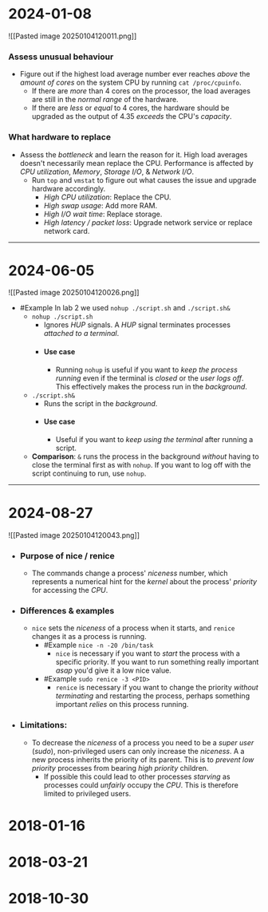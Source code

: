 # 2024-01-08
![[Pasted image 20250104120011.png]]
### Assess unusual behaviour
* Figure out if the highest load average number ever reaches *above* the *amount of cores* on the system CPU by running ``cat /proc/cpuinfo``. 
	* If there are *more* than 4 cores on the processor, the load averages are still in the *normal range* of the hardware.
	* If there are *less* or *equal* to 4 cores, the hardware should be upgraded as the output of 4.35 *exceeds* the CPU's *capacity*.
### What hardware to replace
* Assess the *bottleneck* and learn the reason for it. High load averages doesn't necessarily mean replace the CPU. Performance is affected by *CPU utilization*, *Memory*, *Storage I/O*, & *Network I/O*.
	* Run ``top`` and ``vmstat`` to figure out what causes the issue and upgrade hardware accordingly.
		* *High CPU utilization*: Replace the CPU.
		* *High swap usage*: Add more RAM. 
		* *High I/O wait time*: Replace storage.
		* *High latency / packet loss*: Upgrade network service or replace network card.

---
# 2024-06-05
![[Pasted image 20250104120026.png]]

* #Example In lab 2 we used ``nohup ./script.sh`` and ``./script.sh&`` 
	* ``nohup ./script.sh``
		* Ignores *HUP* signals. A *HUP* signal terminates processes *attached to a terminal*.
		* #### Use case
			* Running ``nohup`` is useful if you want to *keep the process running* even if the terminal is *closed* or the *user logs off*. This effectively makes the process run in the *background*.
	* ``./script.sh&``
		*  Runs the script in the *background*.
		* #### Use case
			* Useful if you want to *keep using the terminal* after running a script.
	* **Comparison**: ``&`` runs the process in the background *without* having to close the terminal first as with ``nohup``. If you want to log off with the script continuing to run, use ``nohup``. 

---
# 2024-08-27
![[Pasted image 20250104120043.png]]
* ### Purpose of nice / renice
	* The commands change a process' *niceness* number, which represents a numerical hint for the *kernel* about the process' *priority* for accessing the *CPU*.  
* ### Differences & examples
	* ``nice`` sets the *niceness* of a process when it starts, and ``renice`` changes it as a process is running.
		* #Example ``nice -n -20 /bin/task`` 
			* ``nice`` is necessary if you want to *start* the process with a specific priority. If you want to run something really important *asap* you'd give it a low nice value.
		* #Example ``sudo renice -3 <PID>``
			* ``renice`` is necessary if you want to change the priority *without* *terminating* and restarting the process, perhaps something important *relies* on this process running. 
* ### Limitations: 
	* To decrease the *niceness* of a process you need to be a *super user* (*sudo*), non-privileged users can only increase the *niceness*. A a new process inherits the priority of its parent. This is to *prevent* *low priority* processes from bearing *high priority* children. 
		* If possible this could lead to other processes *starving* as processes could *unfairly* occupy the *CPU*. This is therefore limited to privileged users.


# 2018-01-16

# 2018-03-21

# 2018-10-30